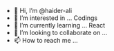 - 👋 Hi, I’m @haider-ali
- 👀 I’m interested in ... Codings
- 🌱 I’m currently learning ... React
- 💞️ I’m looking to collaborate on ...
- 📫 How to reach me ...

<!---
haiderali7066/haiderali7066 is a ✨ special ✨ repository because its `README.md` (this file) appears on your GitHub profile.
You can click the Preview link to take a look at your changes.
--->
